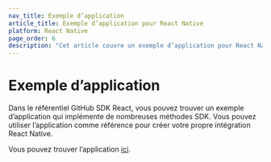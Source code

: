 ```yaml
---
nav_title: Exemple d’application
article_title: Exemple d’application pour React Native
platform: React Native
page_order: 6
description: "Cet article couvre un exemple d’application pour React Native qui intègre le SDK Braze"
---
```


# Exemple d’application

Dans le référentiel GitHub SDK React, vous pouvez trouver un exemple d’application qui implémente de nombreuses méthodes SDK. Vous pouvez utiliser l’application comme référence pour créer votre propre intégration React Native.

Vous pouvez trouver l’application [ici](https://github.com/braze-inc/braze-react-native-sdk/tree/master/AppboyProject).
